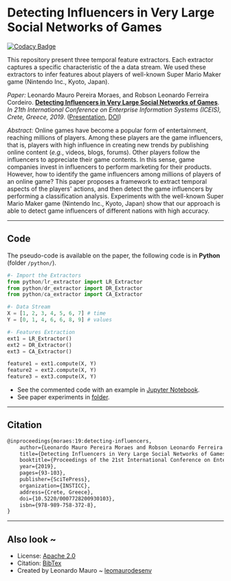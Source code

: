 # Detecting Influencers in Very Large Social Networks of Games

[![Codacy Badge](https://api.codacy.com/project/badge/Grade/1dce6011250d440bbb1ddec95d02886d)](https://www.codacy.com/app/leomaurodesenv/paper-2019-iceis?utm_source=github.com&amp;utm_medium=referral&amp;utm_content=leomaurodesenv/paper-2019-iceis&amp;utm_campaign=Badge_Grade)

This repository present three temporal feature extractors. Each extractor captures a specific characteristic of the a data stream. We used these extractors to infer features about players of well-known Super Mario Maker game (Nintendo Inc., Kyoto, Japan).   

_Paper:_ Leonardo Mauro Pereira Moraes, and Robson Leonardo Ferreira Cordeiro. **[Detecting Influencers in Very Large Social Networks of Games](https://doi.org/10.5220/0007728200930103)**. _In 21th International Conference on Enterprise Information Systems (ICEIS), Crete, Greece, 2019_. ([Presentation](presentation.pdf), [DOI](https://doi.org/10.5220/0007728200930103))   
   
_Abstract:_ Online games have become a popular form of entertainment, reaching millions of players. Among these players are the game influencers, that is, players with high influence in creating new trends by publishing online content (_e.g._, videos, blogs, forums). Other players follow the influencers to appreciate their game contents. In this sense, game companies invest in influencers to perform marketing for their products. However, how to identify the game influencers among millions of players of an online game? This paper proposes a framework to extract temporal aspects of the players' actions, and then detect the game influencers by performing a classification analysis. Experiments with the well-known Super Mario Maker game (Nintendo Inc., Kyoto, Japan) show that our approach is able to detect game influencers of different nations with high accuracy.   
   
---
## Code

The pseudo-code is available on the paper, the following code is in **Python** (folder `/python/`).   

```python
#- Import the Extractors
from python/lr_extractor import LR_Extractor
from python/dr_extractor import DR_Extractor
from python/ca_extractor import CA_Extractor

#- Data Stream
X = [1, 2, 3, 4, 5, 6, 7] # time
Y = [0, 1, 4, 6, 6, 8, 9] # values

#- Features Extraction
ext1 = LR_Extractor()
ext2 = DR_Extractor()
ext3 = CA_Extractor()

feature1 = ext1.compute(X, Y)
feature2 = ext2.compute(X, Y)
feature3 = ext3.compute(X, Y)
```
   
-   See the commented code with an example in [Jupyter Notebook](jupyter/6-feature-extractors-example.ipynb).
-   See paper experiments in [folder](jupyter/).
   
---
## Citation

```tex
@inproceedings{moraes:19:detecting-influencers,
    author={Leonardo Mauro Pereira Moraes and Robson Leonardo Ferreira Cordeiro},
    title={Detecting Influencers in Very Large Social Networks of Games},
    booktitle={Proceedings of the 21st International Conference on Enterprise Information Systems - Volume 1: ICEIS,},
    year={2019},
    pages={93-103},
    publisher={SciTePress},
    organization={INSTICC},
    address={Crete, Greece},
    doi={10.5220/0007728200930103},
    isbn={978-989-758-372-8},
}
```

---
## Also look ~

-   License: [Apache 2.0](LICENSE)
-   Citation: [BibTex](citation.bib)
-   Created by Leonardo Mauro ~ [leomaurodesenv](https://github.com/leomaurodesenv/)

